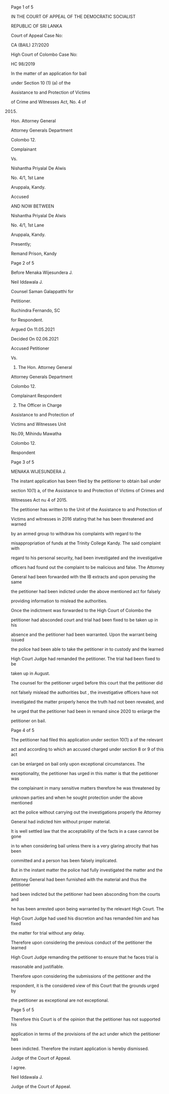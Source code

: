 Page 1 of 5

IN THE COURT OF APPEAL OF THE DEMOCRATIC SOCIALIST

REPUBLIC OF SRI LANKA

Court of Appeal Case No:

CA (BAIL) 27/2020

High Court of Colombo Case No:

HC 98/2019

In the matter of an application for bail

under Section 10 (1) (a) of the

Assistance to and Protection of Victims

of Crime and Witnesses Act, No. 4 of

2015.

Hon. Attorney General

Attorney Generals Department

Colombo 12.

Complainant

Vs.

Nishantha Priyalal De Alwis

No. 4/1, 1st Lane

Aruppala, Kandy.

Accused

AND NOW BETWEEN

Nishantha Priyalal De Alwis

No. 4/1, 1st Lane

Aruppala, Kandy.

Presently;

Remand Prison, Kandy

Page 2 of 5

Before Menaka Wijesundera J.

Neil Iddawala J.

Counsel Saman Galappatthi for

Petitioner.

Ruchindra Fernando, SC

for Respondent.

Argued On 11.05.2021

Decided On 02.06.2021

Accused Petitioner

Vs.

1. The Hon. Attorney General

Attorney Generals Department

Colombo 12.

Complainant Respondent

2. The Officer in Charge

Assistance to and Protection of

Victims and Witnesses Unit

No.09, Mihindu Mawatha

Colombo 12.

Respondent

Page 3 of 5

MENAKA WIJESUNDERA J.

The instant application has been filed by the petitioner to obtain bail under

section 10(1) a, of the Assistance to and Protection of Victims of Crimes and

Witnesses Act nu 4 of 2015.

The petitioner has written to the Unit of the Assistance to and Protection of

Victims and witnesses in 2016 stating that he has been threatened and warned

by an armed group to withdraw his complaints with regard to the

misappropriation of funds at the Trinity College Kandy. The said complaint with

regard to his personal security, had been investigated and the investigative

officers had found out the complaint to be malicious and false. The Attorney

General had been forwarded with the IB extracts and upon perusing the same

the petitioner had been indicted under the above mentioned act for falsely

providing information to mislead the authorities.

Once the indictment was forwarded to the High Court of Colombo the

petitioner had absconded court and trial had been fixed to be taken up in his

absence and the petitioner had been warranted. Upon the warrant being issued

the police had been able to take the petitioner in to custody and the learned

High Court Judge had remanded the petitioner. The trial had been fixed to be

taken up in August.

The counsel for the petitioner urged before this court that the petitioner did

not falsely mislead the authorities but , the investigative officers have not

investigated the matter properly hence the truth had not been revealed, and

he urged that the petitioner had been in remand since 2020 to enlarge the

petitioner on bail.

Page 4 of 5

The petitioner had filed this application under section 10(1) a of the relevant

act and according to which an accused charged under section 8 or 9 of this act

can be enlarged on bail only upon exceptional circumstances. The

exceptionality, the petitioner has urged in this matter is that the petitioner was

the complainant in many sensitive matters therefore he was threatened by

unknown parties and when he sought protection under the above mentioned

act the police without carrying out the investigations properly the Attorney

General had indicted him without proper material.

It is well settled law that the acceptability of the facts in a case cannot be gone

in to when considering bail unless there is a very glaring atrocity that has been

committed and a person has been falsely implicated.

But in the instant matter the police had fully investigated the matter and the

Attorney General had been furnished with the material and thus the petitioner

had been indicted but the petitioner had been absconding from the courts and

he has been arrested upon being warranted by the relevant High Court. The

High Court Judge had used his discretion and has remanded him and has fixed

the matter for trial without any delay.

Therefore upon considering the previous conduct of the petitioner the learned

High Court Judge remanding the petitioner to ensure that he faces trial is

reasonable and justifiable.

Therefore upon considering the submissions of the petitioner and the

respondent, it is the considered view of this Court that the grounds urged by

the petitioner as exceptional are not exceptional.

Page 5 of 5

Therefore this Court is of the opinion that the petitioner has not supported his

application in terms of the provisions of the act under which the petitioner has

been indicted. Therefore the instant application is hereby dismissed.

Judge of the Court of Appeal.

I agree.

Neil Iddawala J.

Judge of the Court of Appeal.